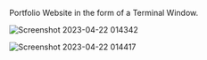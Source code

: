Portfolio Website in the form of a Terminal Window.
 
![Screenshot 2023-04-22 014342](https://user-images.githubusercontent.com/98264659/233726641-c0e25aa8-c0a6-445b-99d1-554efb9a4650.png)

![Screenshot 2023-04-22 014417](https://user-images.githubusercontent.com/98264659/233726668-5418ca8c-8c12-4cea-9b1d-3a3ef1905b9c.png)
